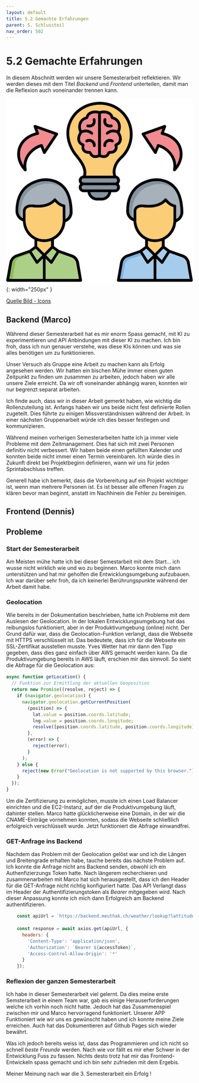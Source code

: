 ```yaml
---
layout: default
title: 5.2 Gemachte Erfahrungen
parent: 5. Schlussteil
nav_order: 502
---
```


# 5.2 Gemachte Erfahrungen

In diesem Abschnitt werden wir unsere Semesterarbeit reflektieren. Wir werden dieses mit dem Titel *Backend* und *Frontend* unterteilen, damit man die Reflexion auch voneinander trennen kann.

![Finish](../ressources/icons/exchange.png){: width="250px" }

[Quelle Bild - Icons](../anhang/600-quellen.html#64-icons)

## Backend (Marco)

Während dieser Semesterarbeit hat es mir enorm Spass gemacht, mit KI zu experimentieren und API Anbindungen mit dieser KI zu machen. Ich bin froh, dass ich nun genauer verstehe, was diese KIs können und was sie alles benötigen um zu funktionieren.

Unser Versuch als Gruppe eine Arbeit zu machen kann als Erfolg angesehen werden. Wir hatten ein bischen Mühe immer einen guten Zeitpunkt zu finden um zusammen zu arbeiten, jedoch haben wir alle unsere Ziele erreicht. Da wir oft voneinander abhängig waren, konnten wir nur begrenzt separat arbeiten.

Ich finde auch, dass wir in dieser Arbeit gemerkt haben, wie wichtig die Rollenzuteilung ist. Anfangs haben wir uns beide nicht fest definierte Rollen zugeteilt. Dies führte zu einigen Missverständnissen während der Arbeit. In einer nächsten Gruppenarbeit würde ich dies besser festlegen und kommunizieren.

Während meinen vorherigen Semesterarbeiten hatte ich ja immer viele Probleme mit dem Zeitmanagement. Dies hat sich mit zwei Personen definitiv nicht verbessert. Wir haben beide einen gefüllten Kalender und konnten beide nicht immer einen Termin vereinbaren. Ich würde dies in Zukunft direkt bei Projektbeginn definieren, wann wir uns für jeden Sprintabschluss treffen.

Generell habe ich bemerkt, dass die Vorbereitung auf ein Projekt wichtiger ist, wenn man mehrere Personen ist. Es ist besser alle offenen Fragen zu klären bevor man beginnt, anstatt im Nachhinein die Fehler zu bereinigen.

## Frontend (Dennis)

## Probleme

### Start der Semesterarbeit

Am Meisten mühe hatte ich bei dieser Semestarbeit mit dem Start... ich wusse nicht wirklich wie und wo zu beginnen. Marco konnte mich dann unterstützen und hat mir geholfen die Entwicklungsumgebung aufzubauen. Ich war darüber sehr froh, da ich keinerlei Berührungspunkte während der Arbeit damit habe.

### Geolocation

Wie bereits in der Dokumentation beschrieben, hatte ich Probleme mit dem Auslesen der Geolocation. In der lokalen Entwicklungsumgebung hat das reibungslos funktioniert, aber in der Produktivumgebung (online) nicht. Der Grund dafür war, dass die Geolocation-Funktion verlangt, dass die Webseite mit HTTPS verschlüsselt ist. Das bedeutete, dass ich für die Webseite ein SSL-Zertifikat ausstellen musste. Yves Wetter hat mir dann den Tipp gegeben, dass dies ganz einfach über AWS gemacht werden kann. Da die Produktivumgebung bereits in AWS läuft, erschien mir das sinnvoll. So sieht die Abfrage für die Geolocation aus:

``` javascript
async function getLocation() {
  // Funktion zur Ermittlung der aktuellen Geoposition
  return new Promise((resolve, reject) => {
    if (navigator.geolocation) {
      navigator.geolocation.getCurrentPosition(
        (position) => {
          lat.value = position.coords.latitude;
          lng.value = position.coords.longitude;
          resolve([position.coords.latitude, position.coords.longitude]);
        },
        (error) => {
          reject(error);
        }
      );
    } else {
      reject(new Error("Geolocation is not supported by this browser."));
    }
  });
}
```

Um die Zertifizierung zu ermöglichen, musste ich einen Load Balancer einrichten und die EC2-Instanz, auf der die Produktivumgebung läuft, dahinter stellen. Marco hatte glücklicherweise eine Domain, in der wir die CNAME-Einträge vornehmen konnten, sodass die Webseite schließlich erfolgreich verschlüsselt wurde. Jetzt funktioniert die Abfrage einwandfrei.

### GET-Anfrage ins Backend

Nachdem das Problem mit der Geolocation gelöst war und ich die Längen und Breitengrade erhalten habe, tauche bereits das nächste Problem auf. Ich konnte die Anfrage nicht ans Backend senden, obwohl ich ein Authenfizierzungs Token hatte. Nach längerem recherchieren und zusammenarbeiten mit Marco hat sich herausgestellt, dass ich den Header für die GET-Anfrage nicht richtig konfiguriert hatte. Das API Verlangt dass im Header der Authentifizierungstoken als *Bearer* mitgegeben wird. Nach dieser Anpassung konnte ich mich dann Erfolgreich am Backend authentifizieren.

``` javascript
    const apiUrl = `https://backend.meuthak.ch/weather/lookup?lattitude=${latitude}&longitude=${longitude}`;

    const response = await axios.get(apiUrl, {
      headers: {
        'Content-Type': 'application/json',
        'Authorization': `Bearer ${accessToken}`,
        'Access-Control-Allow-Origin': '*'
      }
    });
```

### Reflexion der ganzen Semesterarbeit

Ich habe in dieser Semesterarbeit viel gelernt. Da dies meine erste Semsterarbeit in einem Team war, gab eis einige Herauserforderungen welche ich vorhin noch nicht hatte. Jedoch hat das Zusammenspiel zwischen mir und Marco hervorragend funktioniert. Unserer APP Funktioniert wie wir uns es gewünscht haben und ich konnte meine Ziele erreichen. Auch hat das Dokumentieren auf Github Pages sich wieder bewährt.

Was ich jedoch bereits weiss ist, dass das Programmieren und ich nicht so schnell *beste Freunde* werden. Nach wie vor fällt es mir eher Schwer in der Entwicklung Fuss zu fassen. Nichts desto trotz hat mir das Frontend-Entwickeln spass gemacht und ich bin sehr zufrieden mit dem Ergebis.

Meiner Meinung nach war die 3. Semesterarbeit ein Erfolg !

